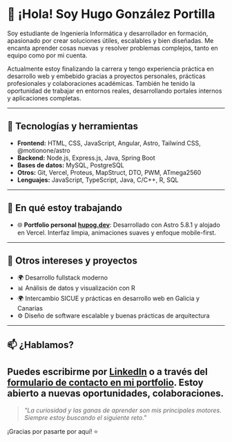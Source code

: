 # 👋 ¡Hola! Soy Hugo González Portilla

Soy estudiante de Ingeniería Informática y desarrollador en formación, apasionado por crear soluciones útiles, escalables y bien diseñadas. Me encanta aprender cosas nuevas y resolver problemas complejos, tanto en equipo como por mi cuenta.

Actualmente estoy finalizando la carrera y tengo experiencia práctica en desarrollo web y embebido gracias a proyectos personales, prácticas profesionales y colaboraciones académicas. También he tenido la oportunidad de trabajar en entornos reales, desarrollando portales internos y aplicaciones completas.

---

## 🚀 Tecnologías y herramientas

- **Frontend:** HTML, CSS, JavaScript, Angular, Astro, Tailwind CSS, @motionone/astro  
- **Backend:** Node.js, Express.js, Java, Spring Boot  
- **Bases de datos:** MySQL, PostgreSQL  
- **Otros:** Git, Vercel, Proteus, MapStruct, DTO, PWM, ATmega2560  
- **Lenguajes:** JavaScript, TypeScript, Java, C/C++, R, SQL  

---

## 🧠 En qué estoy trabajando

- 🌐 **Portfolio personal [hupog.dev](https://hupog.dev)**: Desarrollado con Astro 5.8.1 y alojado en Vercel. Interfaz limpia, animaciones suaves y enfoque mobile-first.

---

## 📌 Otros intereses y proyectos

- 🌍 Desarrollo fullstack moderno
- 📊 Análisis de datos y visualización con R  
- 🌍 Intercambio SICUE y prácticas en desarrollo web en Galicia y Canarias  
- ⚙️ Diseño de software escalable y buenas prácticas de arquitectura

---

## 📫 ¿Hablamos?

Puedes escribirme por [LinkedIn](https://linkedin.com/in/hugo-gonzález-portilla) o a través del [formulario de contacto en mi portfolio](https://hupog.dev). Estoy abierto a nuevas oportunidades, colaboraciones.
---

> _"La curiosidad y las ganas de aprender son mis principales motores. Siempre estoy buscando el siguiente reto."_  

¡Gracias por pasarte por aquí! ⭐

